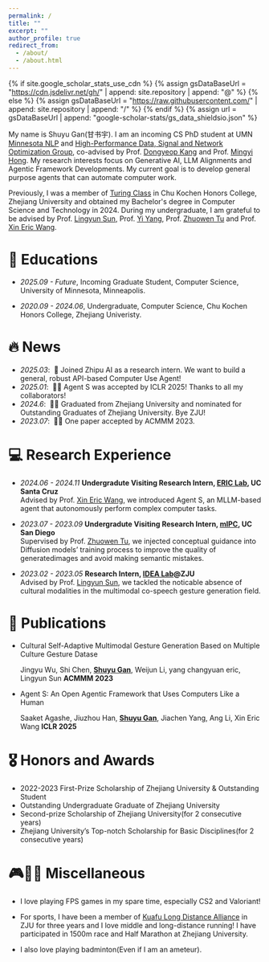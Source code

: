 ```yaml
---
permalink: /
title: ""
excerpt: ""
author_profile: true
redirect_from:
  - /about/
  - /about.html
---
```


{% if site.google_scholar_stats_use_cdn %}
{% assign gsDataBaseUrl = "https://cdn.jsdelivr.net/gh/" | append: site.repository | append: "@" %}
{% else %}
{% assign gsDataBaseUrl = "https://raw.githubusercontent.com/" | append: site.repository | append: "/" %}
{% endif %}
{% assign url = gsDataBaseUrl | append: "google-scholar-stats/gs_data_shieldsio.json" %}

<span class='anchor' id='about-me'></span>

My name is Shuyu Gan(甘书宇). I am an incoming CS PhD student at UMN [Minnesota NLP](https://minnesotanlp.github.io/) and [High-Performance Data, Signal and Network Optimization Group](https://people.ece.umn.edu/~mhong/index.html), co-advised by Prof. [Dongyeop Kang](https://dykang.github.io/) and Prof. [Mingyi Hong](https://people.ece.umn.edu/~mhong/mingyi.html). My research interests focus on Generative AI, LLM Alignments and Agentic Framework Developments. My current goal is to develop general purpose agents that can automate computer work.

Previously, I was a member of [Turing Class](http://www.cs.zju.edu.cn/turingclass_en) in Chu Kochen Honors College, Zhejiang University and obtained my Bachelor's degree in Computer Science and Technology in 2024. During my undergraduate, I am grateful to be advised by Prof. [Lingyun Sun](https://person.zju.edu.cn/en/lingyun), Prof. [Yi Yang](https://reler.net/), Prof. [Zhuowen Tu](https://pages.ucsd.edu/~ztu/) and Prof. [Xin Eric Wang](https://eric-xw.github.io/).

# 📖 Educations

- _2025.09 - Future_, Incoming Graduate Student, Computer Science, University of Minnesota, Minneapolis.

- _2020.09 - 2024.06_, Undergraduate, Computer Science, Chu Kochen Honors College, Zhejiang Univeristy.

# 🔥 News

- _2025.03_: &nbsp;🤖 Joined Zhipu AI as a research intern. We want to build a general, robust API-based Computer Use Agent!
- _2025.01_: &nbsp;🎉🎉 Agent S was accepted by ICLR 2025! Thanks to all my collaborators!
- _2024.6_: &nbsp;👋👋 Graduated from Zhejiang University and nominated for Outstanding Graduates of Zhejiang University. Bye ZJU!
- _2023.07_: &nbsp;🎉🎉 One paper accepted by ACMMM 2023.

# 💻 Research Experience

- _2024.06 - 2024.11_ **Undergradute Visiting Research Intern, [ERIC Lab](http://eric-lab.soe.ucsc.edu/home), UC Santa Cruz**  
  Advised by Prof. [Xin Eric Wang](https://eric-xw.github.io/), we introduced Agent S, an MLLM-based agent that autonomously perform complex computer tasks.

- _2023.07 - 2023.09_ **Undergradute Visiting Research Intern, [mlPC](https://pages.ucsd.edu/~ztu/Group.htm), UC San Diego**  
  Supervised by Prof. [Zhuowen Tu](https://pages.ucsd.edu/~ztu/), we injected conceptual guidance into Diffusion models’ training process to improve the quality of generatedimages and avoid making semantic mistakes.

- _2023.02 - 2023.05_ **Research Intern, [IDEA Lab](https://www.idi.zju.edu.cn/space/2747.html)@ZJU**  
  Advised by Prof. [Lingyun Sun](http://huamin.org/), we tackled the noticable absence of cultural modalities in the multimodal co-speech gesture generation field.

# 📝 Publications

<!-- <div class='paper-box'><div class='paper-box-image'><div><div class="badge">CVPR 2016</div><img src='images/500x300.png' alt="sym" width="100%"></div></div>
<div class='paper-box-text' markdown="1">

[Deep Residual Learning for Image Recognition](https://openaccess.thecvf.com/content_cvpr_2016/papers/He_Deep_Residual_Learning_CVPR_2016_paper.pdf)

**Kaiming He**, Xiangyu Zhang, Shaoqing Ren, Jian Sun

[**Project**](https://scholar.google.com/citations?view_op=view_citation&hl=zh-CN&user=DhtAFkwAAAAJ&citation_for_view=DhtAFkwAAAAJ:ALROH1vI_8AC) <strong><span class='show_paper_citations' data='DhtAFkwAAAAJ:ALROH1vI_8AC'></span></strong>
- Lorem ipsum dolor sit amet, consectetur adipiscing elit. Vivamus ornare aliquet ipsum, ac tempus justo dapibus sit amet.
</div>
</div> -->

- Cultural Self-Adaptive Multimodal Gesture Generation Based on Multiple Culture Gesture Datase

  Jingyu Wu, Shi Chen, **<u>Shuyu Gan</u>**, Weijun Li, yang changyuan eric, Lingyun Sun **ACMMM 2023**

- Agent S: An Open Agentic Framework that Uses Computers Like a Human

  Saaket Agashe, Jiuzhou Han, **<u>Shuyu Gan</u>**, Jiachen Yang, Ang Li, Xin Eric Wang **ICLR 2025**

# 🎖 Honors and Awards

- 2022-2023 First-Prize Scholarship of Zhejiang University & Outstanding Student
- Outstanding Undergraduate Graduate of Zhejiang University
- Second-prize Scholarship of Zhejiang University(for 2 consecutive years)
- Zhejiang University’s Top-notch Scholarship for Basic Disciplines(for 2 consecutive years)

# 🎮🏸🏃 Miscellaneous

- I love playing FPS games in my spare time, especially CS2 and Valoriant!

- For sports, I have been a member of [Kuafu Long Distance Alliance](https://www.zju.edu.cn/2022/0707/c69364a2602122/page.htm) in ZJU for three years and I love middle and long-distance running! I have participated in 1500m race and Half Marathon at Zhejiang University.

- I also love playing badminton(Even if I am an ameteur).
